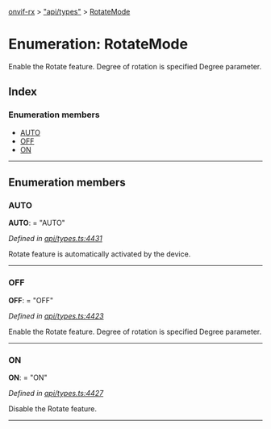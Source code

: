 [onvif-rx](../README.md) > ["api/types"](../modules/_api_types_.md) > [RotateMode](../enums/_api_types_.rotatemode.md)

# Enumeration: RotateMode

Enable the Rotate feature. Degree of rotation is specified Degree parameter.

## Index

### Enumeration members

* [AUTO](_api_types_.rotatemode.md#auto)
* [OFF](_api_types_.rotatemode.md#off)
* [ON](_api_types_.rotatemode.md#on)

---

## Enumeration members

<a id="auto"></a>

###  AUTO

**AUTO**:  = "AUTO"

*Defined in [api/types.ts:4431](https://github.com/patrickmichalina/onvif-rx/blob/f117e44/src/api/types.ts#L4431)*

Rotate feature is automatically activated by the device.

___
<a id="off"></a>

###  OFF

**OFF**:  = "OFF"

*Defined in [api/types.ts:4423](https://github.com/patrickmichalina/onvif-rx/blob/f117e44/src/api/types.ts#L4423)*

Enable the Rotate feature. Degree of rotation is specified Degree parameter.

___
<a id="on"></a>

###  ON

**ON**:  = "ON"

*Defined in [api/types.ts:4427](https://github.com/patrickmichalina/onvif-rx/blob/f117e44/src/api/types.ts#L4427)*

Disable the Rotate feature.

___

